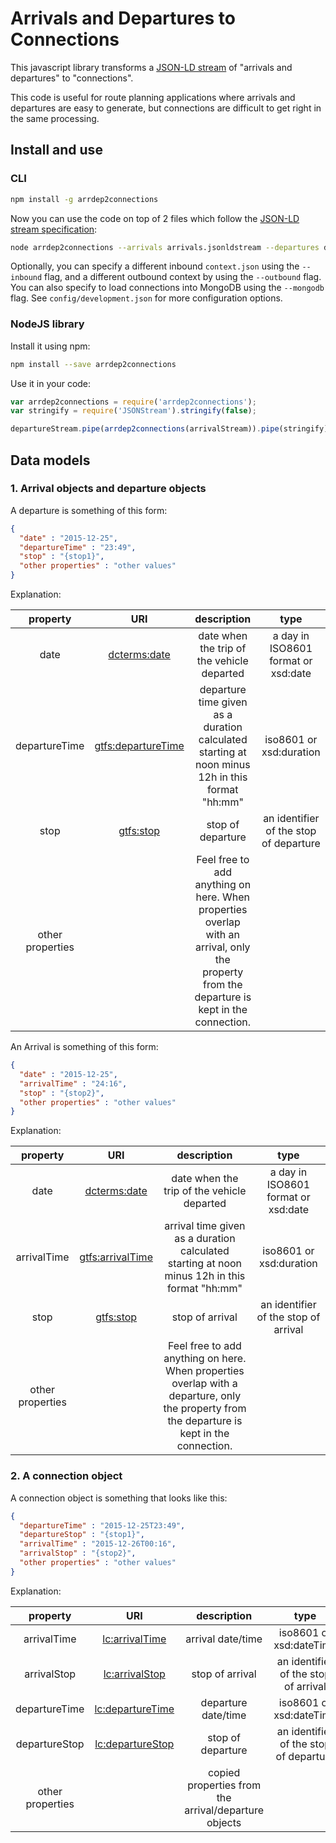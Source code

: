 # Arrivals and Departures to Connections

This javascript library transforms a [JSON-LD stream](https://github.com/pietercolpaert/jsonld-stream) of "arrivals and departures" to "connections".

This code is useful for route planning applications where arrivals and departures are easy to generate, but connections are difficult to get right in the same processing.

## Install and use

### CLI

```bash
npm install -g arrdep2connections
```

Now you can use the code on top of 2 files which follow the [JSON-LD stream specification](https://github.com/pietercolpaert/jsonld-stream):

```bash
node arrdep2connections --arrivals arrivals.jsonldstream --departures departures.jsonldstream [--mongodb] [--inbound context.json] > connections.jsonldstream
```

Optionally, you can specify a different inbound `context.json` using the `--inbound` flag, and a different outbound context by using the `--outbound` flag. You can also specify to load connections into MongoDB using the `--mongodb` flag. See `config/development.json` for more configuration options.

### NodeJS library

Install it using npm:
```bash
npm install --save arrdep2connections
```
Use it in your code:
```javascript
var arrdep2connections = require('arrdep2connections');
var stringify = require('JSONStream').stringify(false);

departureStream.pipe(arrdep2connections(arrivalStream)).pipe(stringify).pipe(process.stdout);
```

## Data models

### 1. Arrival objects and departure objects

A departure is something of this form:

```json
{
  "date" : "2015-12-25",
  "departureTime" : "23:49",
  "stop" : "{stop1}",
  "other properties" : "other values"
}
```

Explanation:

|property|URI|description|type|
|:--:|:--:|:--:|:--:|
|date|[dcterms:date](http://purl.org/dc/terms/date)|date when the trip of the vehicle departed|a day in ISO8601 format or xsd:date|
|departureTime|[gtfs:departureTime](http://vocab.gtfs.org/terms#departureTime)|departure time given as a duration calculated starting at noon minus 12h in this format "hh:mm"|iso8601 or xsd:duration|
|stop|[gtfs:stop](http://vocab.gtfs.org/terms#stop)|stop of departure|an identifier of the stop of departure |
|other properties||Feel free to add anything on here. When properties overlap with an arrival, only the property from the departure is kept in the connection.|||

An Arrival is something of this form:

```json
{
  "date" : "2015-12-25",
  "arrivalTime" : "24:16",
  "stop" : "{stop2}",
  "other properties" : "other values"
}
```

Explanation:

|property|URI|description|type|
|:--:|:--:|:--:|:--:|
|date|[dcterms:date](http://purl.org/dc/terms/date)|date when the trip of the vehicle departed|a day in ISO8601 format or xsd:date|
|arrivalTime|[gtfs:arrivalTime](http://vocab.gtfs.org/terms#arrivalTime)|arrival time given as a duration calculated starting at noon minus 12h in this format "hh:mm"|iso8601 or xsd:duration|
|stop|[gtfs:stop](http://vocab.gtfs.org/terms#stop)|stop of arrival|an identifier of the stop of arrival |
|other properties| | Feel free to add anything on here. When properties overlap with a departure, only the property from the departure is kept in the connection.|||

### 2. A connection object

A connection object is something that looks like this:

```json
{
  "departureTime" : "2015-12-25T23:49",
  "departureStop" : "{stop1}",
  "arrivalTime" : "2015-12-26T00:16",
  "arrivalStop" : "{stop2}",
  "other properties" : "other values"
}
```

Explanation:

|property|URI|description|type|
|:--:|:--:|:--:|:--:|
|arrivalTime|[lc:arrivalTime](http://semweb.mmlab.be/ns/linkedconnections#arrivalTime)|arrival date/time|iso8601 or xsd:dateTime|
|arrivalStop|[lc:arrivalStop](http://semweb.mmlab.be/ns/linkedconnections#arrivalStop)|stop of arrival|an identifier of the stop of arrival |
|departureTime|[lc:departureTime](http://semweb.mmlab.be/ns/linkedconnections#departureTime)|departure date/time|iso8601 or xsd:dateTime|
|departureStop|[lc:departureStop](http://semweb.mmlab.be/ns/linkedconnections#departureStop)|stop of departure|an identifier of the stop of departure |
|other properties||copied properties from the arrival/departure objects||
